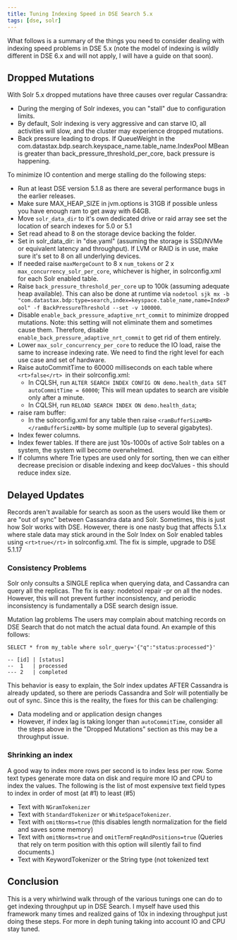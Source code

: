 ```yaml
---
title: Tuning Indexing Speed in DSE Search 5.x
tags: [dse, solr]
---
```

What follows is a summary of the things you need to consider dealing with indexing speed problems in DSE 5.x (note the model of indexing is wildly different in DSE 6.x and will not apply, I will have a guide on that soon).

## Dropped Mutations

With Solr 5.x dropped mutations have three causes over regular Cassandra:
* During the merging of Solr indexes, you can "stall" due to configuration limits.
* By default, Solr indexing is very aggressive and can starve IO, all activities will slow, and the cluster may experience dropped mutations.
* Back pressure leading to drops. If QueueWeight in the com.datastax.bdp.search.keyspace_name.table_name.IndexPool MBean is greater than back_pressure_threshold_per_core, back pressure is happening.

To minimize IO contention and merge stalling do the following steps:
* Run at least DSE version 5.1.8 as there are several performance bugs in the earlier releases.
* Make sure MAX_HEAP_SIZE in jvm.options is 31GB if possible unless you have enough ram to get away with 64GB.
* Move `solr_data_dir` to it's own dedicated drive or raid array see set the location of search indexes for 5.0 or 5.1
* Set read ahead to 8 on the storage device backing the folder. 
* Set in solr_data_dir: in "dse.yaml" (assuming the storage is SSD/NVMe or equivalent latency and throughput). If LVM or RAID is in use, make sure it's set to 8 on all underlying devices.
* If needed raise `maxMergeCount` to 8 x `num_tokens` or 2 x `max_concurrency_solr_per_core`, whichever is higher, in solrconfig.xml for each Solr enabled table.
* Raise `back_pressure_threshold_per_core` up to 100k (assuming adequate heap available). This can also be done at runtime via `nodetool sjk mx -b "com.datastax.bdp:type=search,index=keyspace.table_name,name=IndexPool" -f BackPressureThreshold --set -v 100000`.
* Disable `enable_back_pressure_adaptive_nrt_commit` to minimize dropped mutations. Note: this setting will not eliminate them and sometimes cause them. Therefore, disable `enable_back_pressure_adaptive_nrt_commit` to get rid of them entirely.
* Lower `max_solr_concurrency_per_core` to reduce the IO load, raise the same to increase indexing rate. We need to find the right level for each use case and set of hardware.
* Raise autoCommitTime to 60000 milliseconds on each table where `<rt>false</rt> `in their solrconfig.xml:
  * In CQLSH, run `ALTER SEARCH INDEX CONFIG ON demo.health_data SET autoCommitTime = 60000`; This will mean updates to search are visible only after a minute.
  * In CQLSH, run `RELOAD SEARCH INDEX ON demo.health_data`;
* raise ram buffer:
  * In the solrconfig.xml for any table then raise `<ramBufferSizeMB></ramBufferSizeMB>` by some multiple (up to several gigabytes).
* Index fewer columns.
* Index fewer tables. If there are just 10s-1000s of active Solr tables on a system, the system will become overwhelmed.
* If columns where Trie types are used only for sorting, then we can either decrease precision or disable indexing and keep docValues - this should reduce index size.

## Delayed Updates

Records aren't available for search as soon as the users would like them or are "out of sync" between Cassandra data and Solr. Sometimes, this is just how Solr works with DSE.
However, there is one nasty bug that affects 5.1.x where stale data may stick around in the Solr Index on Solr enabled tables using  `<rt>true</rt>` in solrconfig.xml. The fix is simple, upgrade to  DSE 5.1.17

### Consistency Problems

Solr only consults a SINGLE replica when querying data, and Cassandra can query all the replicas. The fix is easy: nodetool repair -pr on all the nodes. However, this will not prevent further inconsistency, and periodic inconsistency is fundamentally a DSE search design issue.

Mutation lag problems
The users may complain about matching records on DSE Search that do not match the actual data found. An example of this follows:
```
SELECT * from my_table where solr_query='{"q":"status:processed"}'

-- [id] | [status]
--  1   | processed
--- 2   | completed
```
This behavior is easy to explain, the Solr index updates AFTER Cassandra is already updated, so there are periods Cassandra and Solr will potentially be out of sync. Since this is the reality, the fixes for this can be challenging:
* Data modeling and or application design changes
* However, if index lag is taking longer than `autoCommitTime`, consider all the steps above in the "Dropped Mutations" section as this may be a throughput issue.

### Shrinking an index

A good way to index more rows per second is to index less per row. Some text types generate more data on disk and require more IO and CPU to index the values. The following is the list of most expensive text field types to index in order of most (at #1) to least (#5)
* Text with `NGramTokenizer`
* Text with `StandardTokenizer` or `WhiteSpaceTokenizer`.
* Text with `omitNorms=true` (this disables length normalization for the field and saves some memory)
* Text with `omitNorms=true` and `omitTermFreqAndPositions=true` (Queries that rely on term position with this option will silently fail to find documents.)
* Text with KeywordTokenizer or the String type (not tokenized text

## Conclusion

This is a very whirlwind walk through of the various tunings one can do to get indexing throughput up in DSE Search. I myself have used this framework many times and realized gains of 10x in indexing throughput just doing these steps. For more in deph tuning taking into account IO and CPU stay tuned.
